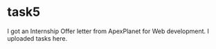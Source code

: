 # task5
I got an Internship Offer letter from ApexPlanet for Web development. I uploaded tasks here.
